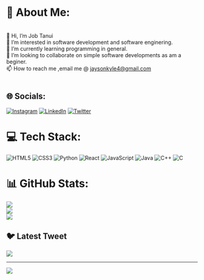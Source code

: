 # 💫 About Me:
<br>    👋 Hi, I’m Job Tanui<br>    👀 I’m interested in software development and software enginering.<br>    🌱 I’m currently learning programming in general.<br>    💞️ I’m looking to collaborate on simple software developments as am a beginer.<br>    📫 How to reach me ,email me @ jaysonkyle4@gmail.com<br><br>


## 🌐 Socials:
[![Instagram](https://img.shields.io/badge/Instagram-%23E4405F.svg?logo=Instagram&logoColor=white)](https://instagram.com/jtanui21) [![LinkedIn](https://img.shields.io/badge/LinkedIn-%230077B5.svg?logo=linkedin&logoColor=white)](https://linkedin.com/in/job-tanui) [![Twitter](https://img.shields.io/badge/Twitter-%231DA1F2.svg?logo=Twitter&logoColor=white)](https://twitter.com/@JTanui21) 

# 💻 Tech Stack:
![HTML5](https://img.shields.io/badge/html5-%23E34F26.svg?style=for-the-badge&logo=html5&logoColor=white) ![CSS3](https://img.shields.io/badge/css3-%231572B6.svg?style=for-the-badge&logo=css3&logoColor=white) ![Python](https://img.shields.io/badge/python-3670A0?style=for-the-badge&logo=python&logoColor=ffdd54) ![React](https://img.shields.io/badge/react-%2320232a.svg?style=for-the-badge&logo=react&logoColor=%2361DAFB) ![JavaScript](https://img.shields.io/badge/javascript-%23323330.svg?style=for-the-badge&logo=javascript&logoColor=%23F7DF1E) ![Java](https://img.shields.io/badge/java-%23ED8B00.svg?style=for-the-badge&logo=java&logoColor=white) ![C++](https://img.shields.io/badge/c++-%2300599C.svg?style=for-the-badge&logo=c%2B%2B&logoColor=white) ![C](https://img.shields.io/badge/c-%2300599C.svg?style=for-the-badge&logo=c&logoColor=white)
# 📊 GitHub Stats:
![](https://github-readme-stats.vercel.app/api?username=job405&theme=nightowl&hide_border=false&include_all_commits=true&count_private=true)<br/>
![](https://github-readme-streak-stats.herokuapp.com/?user=job405&theme=nightowl&hide_border=false)<br/>
![](https://github-readme-stats.vercel.app/api/top-langs/?username=job405&theme=nightowl&hide_border=false&include_all_commits=true&count_private=true&layout=compact)

## 🐦 Latest Tweet
[![](https://gtce.itsvg.in/api?username=@JTanui21)](https://github.com/VishwaGauravIn/github-twitter-card-embed)

---
[![](https://visitcount.itsvg.in/api?id=job405&icon=0&color=0)](https://visitcount.itsvg.in)

<!-- Proudly created with GPRM ( https://gprm.itsvg.in ) -->